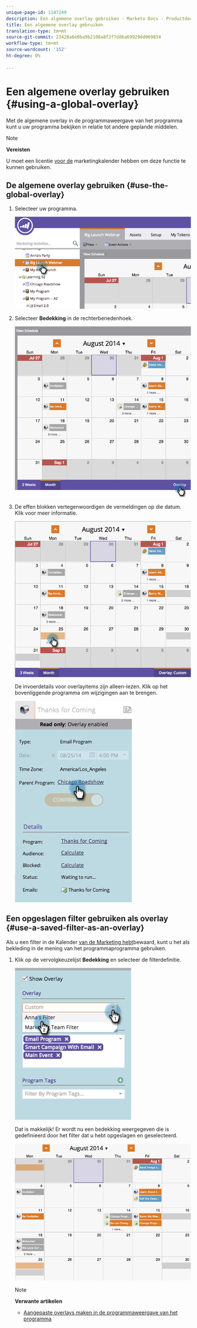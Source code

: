 ```yaml
---
unique-page-id: 1147249
description: Een algemene overlay gebruiken - Marketo Docs - Productdocumentatie
title: Een algemene overlay gebruiken
translation-type: tm+mt
source-git-commit: 23428a6e0ba9b2108a8f2f7dd6a69929dd069834
workflow-type: tm+mt
source-wordcount: '152'
ht-degree: 0%

---
```



# Een algemene overlay gebruiken {#using-a-global-overlay}

Met de algemene overlay in de programmaweergave van het programma kunt u uw programma bekijken in relatie tot andere geplande middelen.

>[!NOTE]
>
>**Vereisten**
>
>U moet een licentie [voor de](../../../../product-docs/core-marketo-concepts/marketing-calendar/understanding-the-calendar/issue-revoke-a-marketing-calendar-license.md) marketingkalender hebben om deze functie te kunnen gebruiken.

## De algemene overlay gebruiken {#use-the-global-overlay}

1. Selecteer uw programma.

   ![](assets/image2014-9-24-10-16-4.png)

1. Selecteer **Bedekking** in de rechterbenedenhoek.

   ![](assets/image2014-9-24-10-3a16-3a9.png)

1. De effen blokken vertegenwoordigen de vermeldingen op die datum. Klik voor meer informatie.

   ![](assets/image2014-9-24-10-3a16-3a14.png)

   De invoerdetails voor overlayitems zijn alleen-lezen. Klik op het bovenliggende programma om wijzigingen aan te brengen.

   ![](assets/image2014-9-24-10-3a16-3a19.png)

## Een opgeslagen filter gebruiken als overlay {#use-a-saved-filter-as-an-overlay}

Als u een filter in de Kalender [van de Marketing hebt](../../../../product-docs/core-marketo-concepts/marketing-calendar/working-with-the-calendar/saving-a-filter-definition-in-the-marketing-calendar.md)bewaard, kunt u het als bekleding in de mening van het programmaprogramma gebruiken.

1. Klik op de vervolgkeuzelijst **Bedekking** en selecteer de filterdefinitie.

   ![](assets/image2014-9-24-10-3a16-3a26.png)

   Dat is makkelijk! Er wordt nu een bedekking weergegeven die is gedefinieerd door het filter dat u hebt opgeslagen en geselecteerd.

   ![](assets/image2014-9-24-10-3a16-3a31.png)

   >[!NOTE]
   >
   >**Verwante artikelen**
   >
   >    
   >    
   >    * [Aangepaste overlays maken in de programmaweergave van het programma](creating-custom-overlays-in-program-schedule-view.md)


